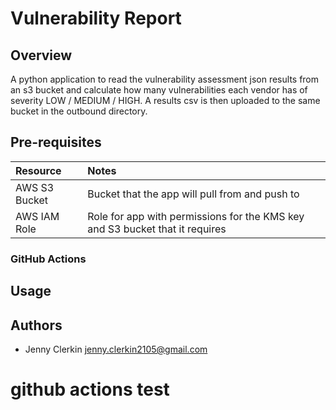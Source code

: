# Vulnerability Report

## Overview
A python application to read the vulnerability assessment json results from an s3 bucket and calculate how many vulnerabilities each vendor has of severity LOW / MEDIUM / HIGH. A results csv is then uploaded to the same bucket in the outbound directory.

## Pre-requisites
| Resource | Notes |
| :------------- | :------------- |
| AWS S3 Bucket | Bucket that the app will pull from and push to |
| AWS IAM Role | Role for app with permissions for the KMS key and S3 bucket that it requires |

### GitHub Actions

## Usage

## Authors
- Jenny Clerkin <jenny.clerkin2105@gmail.com>

# github actions test
